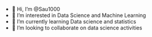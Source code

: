 - 👋 Hi, I’m @Sau1000
- 👀 I’m interested in Data Science and Machine Learning
- 🌱 I’m currently learning Data science and statistics
- 💞️ I’m looking to collaborate on data science activities


<!---
Sau1000/Sau1000 is a ✨ special ✨ repository because its `README.md` (this file) appears on your GitHub profile.
You can click the Preview link to take a look at your changes.
--->
